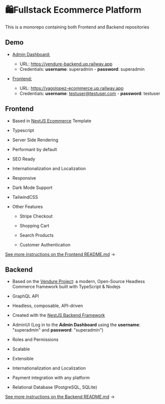 # 🛍Fullstack Ecommerce Platform

This is a monorepo containing both Frontend and Backend repositories

## Demo
- <u>Admin Dashboard:</u> 
  - URL: https://vendure-backend.up.railway.app
  - Credentials: **username**: superadmin - **password**: superadmin

- <u>Frontend:</u>
  - URL: https://yagolopez-ecommerce.up.railway.app
  - Credentials: **username**: testuser@testuser.com - **password**: testuser


## Frontend

- Based in [NextJS Ecommerce](https://nextjs.org/commerce) Template

- Typescript

- Server Side Rendering

- Performant by default

- SEO Ready

- Internationalization and Localization

- Responsive

- Dark Mode Support

- TailwindCSS

- Other Features
  - Stripe Checkout
  
  - Shopping Cart
  
  - Search Products
  
  - Customer Authentication
  
    

[See more instructions on the Frontend README.md](./frontend/README.md) →




## Backend

- Based on the [Vendure Project](https://github.com/vendure-ecommerce/vendure): a modern, Open-Source Headless Commerce framework built with TypeScript & Nodejs

- GraphQL API

- Headless, composable, API-driven

- Created with the [NestJS Backend Framework](https://nestjs.com/)

- AdminUI (Log in to the **Admin Dashboard** using the **username**: "superadmin" and **password**: "superadmin")

- Roles and Permissions

- Scalable

- Extensible

- Internationalization and Localization

- Payment integration with any platform

- Relational Database (PostgreSQL, SQLite)

  

[See more instructions on the Backend README.md](./backend/README.md) →
